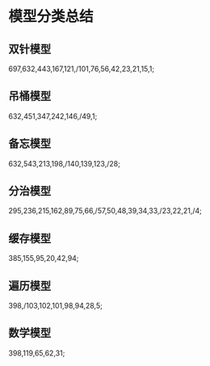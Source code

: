 # 模型分类总结

## 双针模型

697,632,443,167,121,/101,76,56,42,23,21,15,1;

## 吊桶模型

632,451,347,242,146,/49,1;

## 备忘模型

632,543,213,198,/140,139,123,/28;

## 分治模型

295,236,215,162,89,75,66,/57,50,48,39,34,33,/23,22,21,/4;

## 缓存模型

385,155,95,20,42,94;

## 遍历模型

398,/103,102,101,98,94,28,5;

## 数学模型

398,119,65,62,31;
